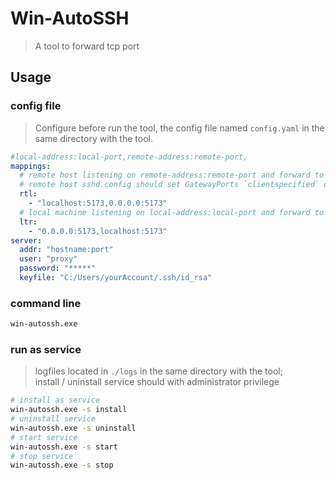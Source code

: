 # Win-AutoSSH
> A tool to forward tcp port
## Usage
### config file
> Configure before run the tool, the config file named `config.yaml` in the same directory with the tool.
```yaml
#local-address:local-port,remote-address:remote-port,
mappings:
  # remote host listening on remote-address:remote-port and forward to [local-address:local-port] on local machine
  # remote host sshd.config should set GatewayPorts `clientspecified` otherwise the listening address will not be specified
  rtl:
    - "localhost:5173,0.0.0.0:5173"
  # local machine listening on local-address:local-port and forward to remote-address:remote-port on server
  ltr:
    - "0.0.0.0:5173,localhost:5173"
server:
  addr: "hostname:port"
  user: "proxy"
  password: "*****"
  keyfile: "C:/Users/yourAccount/.ssh/id_rsa"
```

### command line
``` bash
win-autossh.exe 
```
### run as service
> logfiles located in `./logs` in the same directory with the tool;\
> install / uninstall service should with administrator privilege
```bash
# install as service
win-autossh.exe -s install
# uninstall service
win-autossh.exe -s uninstall
# start service
win-autossh.exe -s start
# stop service
win-autossh.exe -s stop
```